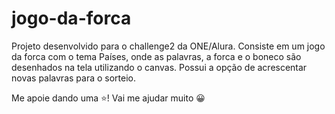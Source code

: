 # jogo-da-forca
Projeto desenvolvido para o challenge2 da ONE/Alura.
Consiste em um jogo da forca com o tema Países, onde as palavras, a forca e o boneco são desenhados na tela utilizando o canvas.
Possui a opção de acrescentar novas palavras para o sorteio.

Me apoie dando uma ⭐! Vai me ajudar muito 😀
